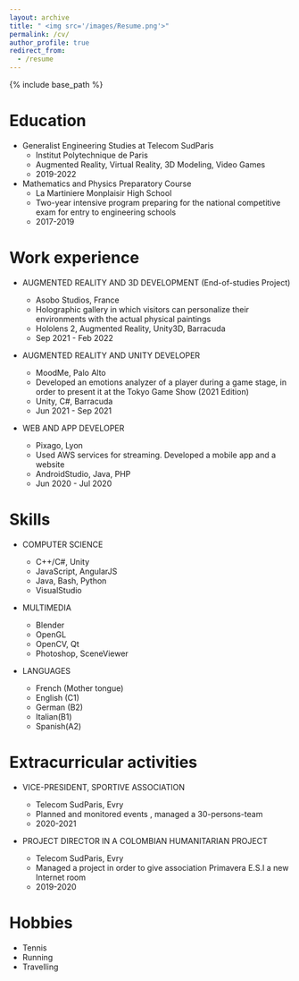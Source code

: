 ```yaml
---
layout: archive
title: " <img src='/images/Resume.png'>"
permalink: /cv/
author_profile: true
redirect_from:
  - /resume
---
```


{% include base_path %}

Education
======
* Generalist Engineering Studies at Telecom SudParis
  * Institut Polytechnique de Paris 
  * Augmented Reality, Virtual Reality, 3D Modeling, Video Games
  * 2019-2022
* Mathematics and Physics Preparatory Course
  * La Martiniere Monplaisir High School 
  * Two-year intensive program preparing for the national competitive exam for entry to engineering schools
  * 2017-2019

Work experience
======
* AUGMENTED REALITY AND 3D DEVELOPMENT (End-of-studies Project)
  * Asobo Studios, France
  * Holographic gallery in which visitors can personalize their environments with the actual physical paintings 
  * Hololens 2, Augmented Reality, Unity3D, Barracuda
  * Sep 2021 - Feb 2022

* AUGMENTED REALITY AND UNITY DEVELOPER 
  * MoodMe, Palo Alto
  * Developed an emotions analyzer of a player during a game stage, in order to present it at the Tokyo Game Show (2021 Edition)
  * Unity, C#, Barracuda
  * Jun 2021 - Sep 2021

* WEB AND APP DEVELOPER
  * Pixago, Lyon
  * Used AWS services for streaming. Developed a mobile app and a website
  * AndroidStudio, Java, PHP
  * Jun 2020 - Jul 2020
  
Skills
======
* COMPUTER SCIENCE
  * C++/C#, Unity
  * JavaScript, AngularJS
  * Java, Bash, Python
  * VisualStudio

* MULTIMEDIA
  * Blender
  * OpenGL
  * OpenCV, Qt
  * Photoshop, SceneViewer

* LANGUAGES
  * French (Mother tongue)
  * English (C1)
  * German (B2)
  * Italian(B1)
  * Spanish(A2)

Extracurricular activities
======

* VICE-PRESIDENT, SPORTIVE ASSOCIATION
  * Telecom SudParis, Evry
  * Planned and monitored events , managed a 30-persons-team
  * 2020-2021

* PROJECT DIRECTOR IN A COLOMBIAN HUMANITARIAN PROJECT
  * Telecom SudParis, Evry
  * Managed a project in order to give association Primavera E.S.I a new Internet room
  * 2019-2020

Hobbies
======
* Tennis
* Running
* Travelling

